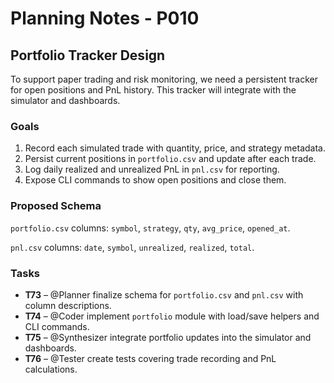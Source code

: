 # Planning Notes - P010

## Portfolio Tracker Design

To support paper trading and risk monitoring, we need a persistent tracker for open positions and PnL history. This tracker will integrate with the simulator and dashboards.

### Goals
1. Record each simulated trade with quantity, price, and strategy metadata.
2. Persist current positions in `portfolio.csv` and update after each trade.
3. Log daily realized and unrealized PnL in `pnl.csv` for reporting.
4. Expose CLI commands to show open positions and close them.

### Proposed Schema
`portfolio.csv` columns:
`symbol`, `strategy`, `qty`, `avg_price`, `opened_at`.

`pnl.csv` columns:
`date`, `symbol`, `unrealized`, `realized`, `total`.

### Tasks
- **T73** – @Planner finalize schema for `portfolio.csv` and `pnl.csv` with column descriptions.
- **T74** – @Coder implement `portfolio` module with load/save helpers and CLI commands.
- **T75** – @Synthesizer integrate portfolio updates into the simulator and dashboards.
- **T76** – @Tester create tests covering trade recording and PnL calculations.
